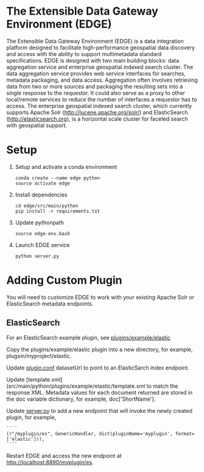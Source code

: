 # The Extensible Data Gateway Environment (EDGE)
The Extensible Data Gateway Environment (EDGE) is a data integration platform designed to facilitate high-performance geospatial data discovery and access with the ability to support multimetadata standard specifications. EDGE is designed with two main building blocks: data aggregation service and enterprise geospatial indexed search cluster. The data aggregation service provides web service interfaces for searches, metadata packaging, and data access. Aggregation often involves retrieving data from two or more sources and packaging the resulting sets into a single response to the requestor. It could also serve as a proxy to other local/remote services to reduce the number of interfaces a requestor has to access. The enterprise geospatial indexed search cluster, which currently supports Apache Solr (http://lucene.apache.org/solr/) and ElasticSearch (http://elasticsearch.org), is a horizontal scale cluster for faceted search with geospatial support.

# Setup

1. Setup and activate a conda environment

    ````
    conda create --name edge python
    source activate edge
    ````

2. Install dependencies

    ````
    cd edge/src/main/python
    pip install -r requirements.txt
    ````

3. Update pythonpath

    ````
    source edge-env.bash
    ````

4. Launch EDGE service

    ````
    python server.py
    ````
# Adding Custom Plugin

You will need to customize EDGE to work with your existing Apache Solr or ElasticSearch metadata endpoints.

## ElasticSearch

For an ElasticSearch example plugin, see [plugins/example/elastic](src/main/python/plugins/example/elastic)

Copy the plugins/example/elastic plugin into a new directory, for example, plugsin/myproject/elastic.

Update [plugin.conf](src/main/python/plugins/example/elastic/plugin.conf) datasetUrl to point to an ElasticSarch index endpoint.

Update [template.xml](src/main/python/plugins/example/elastic/template.xml to match the response XML. Metadata values for each document returned are stored in the doc variable dictionary, for example, doc['ShortName'].

Update [server.py](src/main/python/server.py) to add a new endpoint that will invoke the newly created plugin, for example,

    ````
    (r"/myplugin/es", GenericHandler, dict(pluginName='myplugin', format=['elastic'])),
    ````

Restart EDGE and access the new endpoint at [http://localhost:8890/myplugin/es](http://localhost:8890/myplugin/es).
